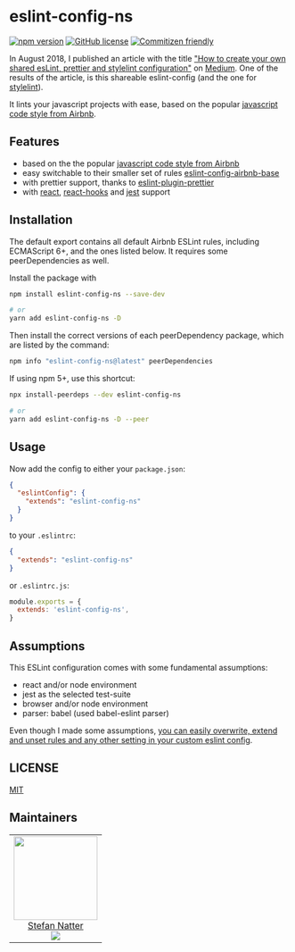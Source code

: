 # eslint-config-ns

[![npm version](https://badge.fury.io/js/eslint-config-ns.svg)](https://badge.fury.io/js/eslint-config-ns)
[![GitHub license](https://img.shields.io/github/license/natterstefan/eslint-config-ns.svg)](https://github.com/natterstefan/eslint-config-ns/blob/master/LICENCE)
[![Commitizen friendly](https://img.shields.io/badge/commitizen-friendly-brightgreen.svg)](http://commitizen.github.io/cz-cli/)

In August 2018, I published an article with the title
["How to create your own shared esLint, prettier and stylelint configuration"](https://nttr.st/2MOAAGc)
on [Medium](http://nttr.st/1REplMW). One of the results of the article, is this
shareable eslint-config (and the one for [stylelint](https://nttr.st/2OUpTQP)).

It lints your javascript projects with ease, based on the popular [javascript
code style from Airbnb](https://www.npmjs.com/package/eslint-config-airbnb).

## Features

- based on the the popular [javascript
  code style from Airbnb](https://www.npmjs.com/package/eslint-config-airbnb)
- easy switchable to their smaller set of rules [eslint-config-airbnb-base](https://github.com/airbnb/javascript/tree/master/packages/eslint-config-airbnb-base)
- with prettier support, thanks to [eslint-plugin-prettier](prettier.io/docs/en/eslint.html#use-eslint-to-run-prettier)
- with [react](https://reactjs.org/), [react-hooks](https://reactjs.org/docs/hooks-intro.html)
  and [jest](https://jestjs.io/) support

## Installation

The default export contains all default Airbnb ESLint rules, including
ECMAScript 6+, and the ones listed below. It requires some peerDependencies as
well.

Install the package with

```sh
npm install eslint-config-ns --save-dev

# or
yarn add eslint-config-ns -D
```

Then install the correct versions of each peerDependency package, which are
listed by the command:

```sh
npm info "eslint-config-ns@latest" peerDependencies
```

If using npm 5+, use this shortcut:

```sh
npx install-peerdeps --dev eslint-config-ns

# or
yarn add eslint-config-ns -D --peer
```

## Usage

Now add the config to either your `package.json`:

```json
{
  "eslintConfig": {
    "extends": "eslint-config-ns"
  }
}
```

to your `.eslintrc`:

```json
{
  "extends": "eslint-config-ns"
}
```

or `.eslintrc.js`:

```js
module.exports = {
  extends: 'eslint-config-ns',
}
```

## Assumptions

This ESLint configuration comes with some fundamental assumptions:

- react and/or node environment
- jest as the selected test-suite
- browser and/or node environment
- parser: babel (used babel-eslint parser)

Even though I made some assumptions, [you can easily overwrite, extend and unset
rules and any other setting in your custom eslint config](https://eslint.org/docs/user-guide/configuring).

## LICENSE

[MIT](LICENSE)

## Maintainers

<!-- prettier-ignore-start -->
<!-- markdownlint-disable -->
<table>
  <tbody>
    <tr>
      <td align="center">
        <a href="https://github.com/natterstefan">
          <img width="150" height="150" src="https://github.com/natterstefan.png?v=3&s=150">
          </br>
          Stefan Natter
        </a>
        <div>
          <a href="https://twitter.com/natterstefan">
            <img src="https://img.shields.io/twitter/follow/natterstefan.svg?style=social&label=Follow" />
          </a>
        </div>
      </td>
    </tr>
  <tbody>
</table>
<!-- markdownlint-enable -->
<!-- prettier-ignore-end -->
